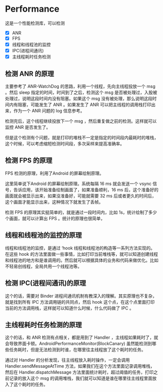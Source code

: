 # Performance

这是一个性能检测库，可以检测

- [x] ANR
- [x] FPS
- [x] 线程和线程池的监控
- [x] IPC(进程间通讯)
- [x] 主线程耗时任务检测

## 检测 ANR 的原理

主要参考了 ANR-WatchDog 的思路，利用一个线程，先向主线程投放一个 msg 。然后 sleep 指定的时间，时间到了之后，检测这个 msg 是否被处理过，入股被处理过，说明这段时间内没有阻塞。如果这个 msg 没有被处理，那么说明这段时间内有阻塞，可能发生了 ANR 。如果发生了 ANR 可以把主线程的调用栈打印出来，作为一个 ANR 问题的 log 信息参考。

检测完后，这个线程继续投放下一个 msg ，然后重复做之前的检测。这样就可以监控 ANR 是否发生了。

但是这个检测有个问题，就是打印的堆栈不一定是指定的时间段内最耗时的堆栈，这个时候，可以考虑缩短检测时间段，多次采样来提高准确率。

## 检测 FPS 的原理

FPS 检测的原理，利用了Android 的屏幕绘制原理。

这里简单说下Android 的屏幕绘制原理。系统每隔 16 ms 就会发送一个 vsync 信号，告诉应用，该开始准备绘制画面了，如果准备顺利，16 ms 后，这个准备好的画面就会被显示出来，如果没准备好，可能就需要 32 ms 后或者更久的时间后，这个画面才能显示出来，这种情况下就发生了丢帧。

检测 FPS 的原理其实挺简单的，就是通过一段时间内，比如 1s，统计绘制了多少个画面，就可以计算出 FPS 。统计的原理也很简单，

## 线程和线程池的监控的原理

线程和线程池的监控，是通过 ‘hook 线程和线程池的构造等一系列方法实现的。在这些 hook 的方法里面做一些事情，比如打印当前堆栈等，就可以知道创建线程和线程池的地方和是谁调用的。然后就可以根据具体的业务和代码来做优化。比如不轻易创线程，全局共用一个线程池等。

## 检测 IPC(进程间通讯)的原理

这个的话，需要对 Binder 进程间通讯机制有教深入的理解。其实原理也不复杂，就是找到所有 IPC 方法调用链的共同点，然后 hook 这个点，在这个点里面打印当前的方法调用栈，这样就可以知道什么时候，什么代码做了 IPC 。 

## 主线程耗时任务检测的原理

这个的话，和 ANR 检测有点相关，都是用到了 Handler ，主线程如果耗时了，就会导致界面卡顿。AndroidPerformanceMonitor(BlockCanary) 虽然能检测到哪些任务耗时，但是无法检测到时谁，在哪里往主线程放了这个耗时的任务。

通过对 Handler 的分析发现，往主线程放入耗时操作，一定会调用 Handler.sendMessageAtTime 方法，如果我们在这个方法里面记录调用堆栈，然后在 Handler.dispatchMessage 方法里面统计耗时，超过阈值的任务，打印之前记录的放入这个 msg 的调用堆栈，我们就可以知道是谁在哪里往主线程里面放入了这个耗时的任务。